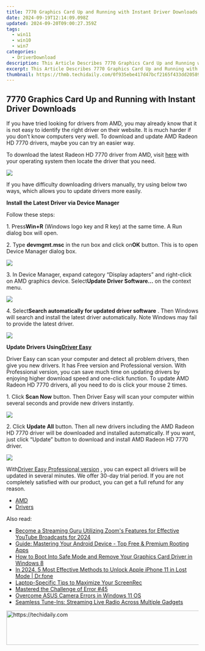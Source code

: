 ```yaml
---
title: 7770 Graphics Card Up and Running with Instant Driver Downloads
date: 2024-09-19T12:14:09.098Z
updated: 2024-09-20T09:00:27.359Z
tags:
  - win11
  - win10
  - win7
categories:
  - DriverDownload
description: This Article Describes 7770 Graphics Card Up and Running with Instant Driver Downloads
excerpt: This Article Describes 7770 Graphics Card Up and Running with Instant Driver Downloads
thumbnail: https://thmb.techidaily.com/0f935ebe417d47bcf2165f433dd2058985bf2be660072717b5b9a5f64bf35952.jpg
---
```


## 7770 Graphics Card Up and Running with Instant Driver Downloads

If you have tried looking for drivers from AMD, you may already know that it is not easy to identify the right driver on their website. It is much harder if you don’t know computers very well. To download and update AMD Radeon HD 7770 drivers, maybe you can try an easier way.   
  
To download the latest Radeon HD 7770 driver from AMD, visit [here](http://support.amd.com/en-us/download)  with your operating system then locate the driver that you need.   
  
![](https://images.drivereasy.com/wp-content/uploads/2016/12/img_58609d78db84c.jpg) 

  
 If you have difficulty downloading drivers manually, try using below two ways, which allows you to update drivers more easily.  
  
**Install the Latest Driver via Device Manager**   
  
 Follow these steps:  
  
 1\. Press**Win+R** (Windows logo key and R key) at the same time. A Run dialog box will open.  
  
 2\. Type **devmgmt.msc** in the run box and click on**OK** button. This is to open Device Manager dialog box.  
  
![](https://images.drivereasy.com/wp-content/uploads/2016/12/img_584f660f72d5c.png)   
  
 3\. In Device Manager, expand category “Display adapters” and right-click on AMD graphics device. Select**Update Driver Software…** on the context menu.  
  
![](https://images.drivereasy.com/wp-content/uploads/2016/12/img_584f66edb111a.png)   
  
 4\. Select**Search automatically for updated driver software** . Then Windows will search and install the latest driver automatically. Note Windows may fail to provide the latest driver.  
  
![](https://images.drivereasy.com/wp-content/uploads/2016/12/img_584f671be8f46.png) 

  
 **Update Drivers Using[Driver Easy](https://tools.techidaily.com/drivereasy/download/)**   
  
 Driver Easy can scan your computer and detect all problem drivers, then give you new drivers. It has Free version and Professional version. With Professional version, you can save much time on updating drivers by enjoying higher download speed and one-click function.  To update AMD Radeon HD 7770 drivers, all you need to do is click your mouse 2 times.   
  
1\. Click **Scan Now**  button. Then Driver Easy will scan your computer within several seconds and provide new drivers instantly.   
  
![](https://images.drivereasy.com/wp-content/uploads/2017/04/img_58f0968c5a491.png) 
  
  
2\. Click **Update**  **All** button. Then all new drivers including the AMD Radeon HD 7770 driver will be downloaded and installed automatically. If you want, just click “Update” button to download and install AMD Radeon HD 7770 driver.   
  
![](https://images.drivereasy.com/wp-content/uploads/2017/04/img_58f09789ed3fd.jpg) 

  
 With[Driver Easy Professional version](https://tools.techidaily.com/drivereasy/download/) , you can expect all drivers will be updated in several minutes. We offer 30-day trial period. If you are not completely satisfied with our product, you can get a full refund for any reason. 

* [AMD](https://tools.techidaily.com/drivereasy/download/)
* [Drivers](https://tools.techidaily.com/drivereasy/download/)

<ins class="adsbygoogle"
     style="display:block"
     data-ad-format="autorelaxed"
     data-ad-client="ca-pub-7571918770474297"
     data-ad-slot="1223367746"></ins>

<ins class="adsbygoogle"
     style="display:block"
     data-ad-client="ca-pub-7571918770474297"
     data-ad-slot="8358498916"
     data-ad-format="auto"
     data-full-width-responsive="true"></ins>

<span class="atpl-alsoreadstyle">Also read:</span>
<div><ul>
<li><a href="https://extra-hints.techidaily.com/become-a-streaming-guru-utilizing-zooms-features-for-effective-youtube-broadcasts-for-2024/"><u>Become a Streaming Guru Utilizing Zoom's Features for Effective YouTube Broadcasts for 2024</u></a></li>
<li><a href="https://app-tips.techidaily.com/guide-mastering-your-android-device-top-free-and-premium-rooting-apps/"><u>Guide: Mastering Your Android Device - Top Free & Premium Rooting Apps</u></a></li>
<li><a href="https://driver-error.techidaily.com/how-to-boot-into-safe-mode-and-remove-your-graphics-card-driver-in-windows-8/"><u>How to Boot Into Safe Mode and Remove Your Graphics Card Driver in Windows 8</u></a></li>
<li><a href="https://iphone-unlock.techidaily.com/in-2024-5-most-effective-methods-to-unlock-apple-iphone-11-in-lost-mode-drfone-by-drfone-ios/"><u>In 2024, 5 Most Effective Methods to Unlock Apple iPhone 11 in Lost Mode | Dr.fone</u></a></li>
<li><a href="https://remote-screen-capture.techidaily.com/laptop-specific-tips-to-maximize-your-screenrec/"><u>Laptop-Specific Tips to Maximize Your ScreenRec</u></a></li>
<li><a href="https://driver-error.techidaily.com/mastered-the-challenge-of-error-45/"><u>Mastered the Challenge of Error #45</u></a></li>
<li><a href="https://driver-error.techidaily.com/overcome-asus-camera-errors-in-windows-11-os/"><u>Overcome ASUS Camera Errors in Windows 11 OS</u></a></li>
<li><a href="https://discover-community.techidaily.com/seamless-tune-ins-streaming-live-radio-across-multiple-gadgets/"><u>Seamless Tune-Ins: Streaming Live Radio Across Multiple Gadgets</u></a></li>
</ul></div>

<!-- affiliate ads begin -->
<a href="https://aligracehair.sjv.io/c/5597632/2006933/19272" target="_top" id="2006933">
  <img src="//a.impactradius-go.com/display-ad/19272-2006933" border="0" alt="https://techidaily.com" width="728" height="90"/>
</a>
<img height="0" width="0" src="https://aligracehair.sjv.io/i/5597632/2006933/19272" style="position:absolute;visibility:hidden;" border="0" />
<!-- affiliate ads end -->

